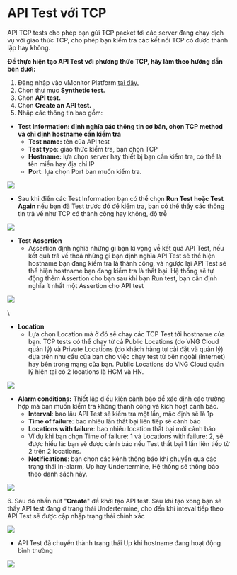 # API Test với TCP

API TCP tests cho phép bạn gửi TCP packet tới các server đang chạy dịch vụ với giao thức TCP, cho phép bạn kiểm tra các kết nối TCP có được thành lập hay không.

**Để thực hiện tạo API Test với phương thức TCP, hãy làm theo hướng dẫn bên dưới:**

1. Đăng nhập vào vMonitor Platform [tại đây.](https://hcm-3.console.vngcloud.vn/vmonitor)&#x20;
2. Chọn thư mục **Synthetic test.**
3. Chọn **API test.**
4. Chọn **Create an API test.**
5. Nhập các thông tin bao gồm:

* **Test Information: định nghĩa các thông tin cơ bản, chọn TCP method và chỉ định hostname cần kiểm tra**
  * **Test name:** tên của API test
  * **Test type**: giao thức kiểm tra, bạn chọn TCP&#x20;
  * **Hostname:** lựa chọn server hay thiết bị bạn cần kiểm tra, có thể là tên miền hay địa chỉ IP
  * **Port**: lựa chọn Port bạn muốn kiểm tra.

![](http://docs.vngcloud.vn/download/attachments/59803719/image2022-8-29\_17-33-44.png?version=1\&modificationDate=1686544482000\&api=v2)

* Sau khi điền các Test Information bạn có thể chọn **Run Test hoặc Test Again** nếu bạn đã Test trước đó để kiểm tra, bạn có thể thấy các thông tin trả về như TCP có thành công hay không, độ trễ

![](http://docs.vngcloud.vn/download/attachments/59803719/image2022-8-29\_17-36-2.png?version=1\&modificationDate=1686544483000\&api=v2)

* **Test Assertion**
  * Assertion định nghĩa những gì bạn kì vọng về kết quả API Test, nếu kết quả trả về thoả những gì bạn định nghĩa API Test sẽ thể hiện hostname bạn đang kiểm tra là thành công, và ngược lại API Test sẽ thể hiện hostname bạn đang kiểm tra là thất bại. Hệ thống sẽ tự động thêm Assertion cho bạn sau khi bạn Run test, bạn cần định nghĩa ít nhất một Assertion cho API test

![](http://docs.vngcloud.vn/download/attachments/59803719/image2022-8-29\_17-37-59.png?version=1\&modificationDate=1686544483000\&api=v2)

\


* **Location**&#x20;
  * Lựa chọn Location mà ở đó sẽ chạy các TCP Test tới hostname của bạn. TCP tests có thể chạy từ cả Public Locations (do VNG Cloud quản lý) và Private Locations (do khách hàng tự cài đặt và quản lý) dựa trên nhu cầu của bạn cho việc chạy test từ bên ngoài (internet) hay bên trong mạng của bạn. Public Locations do VNG Cloud quản lý hiện tại có 2 locations là HCM và HN.

![](http://docs.vngcloud.vn/download/attachments/59803719/image2022-8-29\_16-42-28.png?version=1\&modificationDate=1686544483000\&api=v2)

* **Alarm conditions:** Thiết lập điều kiện cảnh báo để xác định các trường hợp mà bạn muốn kiểm tra không thành công và kích hoạt cảnh báo.
  * **Interval**: bao lâu API Test sẽ kiểm tra một lần, mặc định sẽ là 1p
  * **Time of failure**: bao nhiêu lần thất bại liên tiếp sẽ cảnh báo
  * **Locations with failure**: bao nhiêu location thất bại mới cảnh báo
  * Ví dụ khi bạn chọn Time of failure: 1 và Locations with failure: 2, sẽ được hiểu là: bạn sẽ được cảnh báo nếu Test thất bại 1 lần liên tiếp từ 2 trên 2 locations.
  * **Notifications**: bạn chọn các kênh thông báo khi chuyển qua các trạng thái In-alarm, Up hay Undertermine, Hệ thống sẽ thông báo theo danh sách này.

![](http://docs.vngcloud.vn/download/attachments/59803719/image2022-8-29\_16-51-21.png?version=1\&modificationDate=1686544483000\&api=v2)

6\. Sau đó nhấn nút "**Create**" để khởi tạo API test. Sau khi tạo xong bạn sẽ thấy API test đang ở trạng thái Undertermine, cho đến khi inteval tiếp theo API Test sẽ được cập nhập trạng thái chính xác

![](http://docs.vngcloud.vn/download/attachments/59803719/image2022-8-29\_17-39-27.png?version=1\&modificationDate=1686544483000\&api=v2)

* API Test đã chuyển thành trạng thái Up khi hostname đang hoạt động bình thường

![](http://docs.vngcloud.vn/download/attachments/59803719/image2022-8-29\_17-42-31.png?version=1\&modificationDate=1686544483000\&api=v2)
